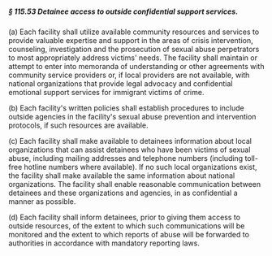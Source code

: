 ##### § 115.53 Detainee access to outside confidential support services. #####

(a) Each facility shall utilize available community resources and services to provide valuable expertise and support in the areas of crisis intervention, counseling, investigation and the prosecution of sexual abuse perpetrators to most appropriately address victims' needs. The facility shall maintain or attempt to enter into memoranda of understanding or other agreements with community service providers or, if local providers are not available, with national organizations that provide legal advocacy and confidential emotional support services for immigrant victims of crime.

(b) Each facility's written policies shall establish procedures to include outside agencies in the facility's sexual abuse prevention and intervention protocols, if such resources are available.

(c) Each facility shall make available to detainees information about local organizations that can assist detainees who have been victims of sexual abuse, including mailing addresses and telephone numbers (including toll-free hotline numbers where available). If no such local organizations exist, the facility shall make available the same information about national organizations. The facility shall enable reasonable communication between detainees and these organizations and agencies, in as confidential a manner as possible.

(d) Each facility shall inform detainees, prior to giving them access to outside resources, of the extent to which such communications will be monitored and the extent to which reports of abuse will be forwarded to authorities in accordance with mandatory reporting laws.